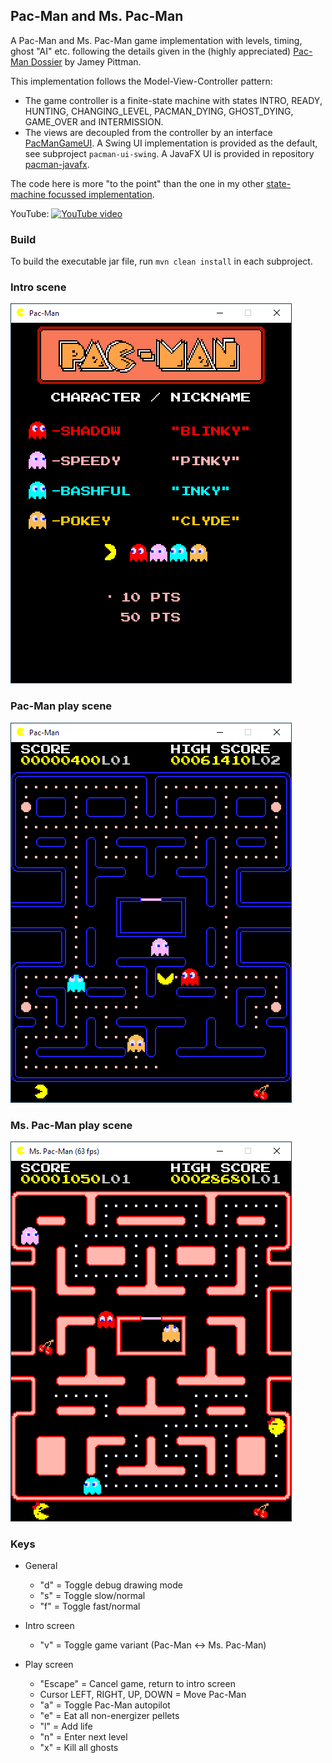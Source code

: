 ## Pac-Man and Ms. Pac-Man

A Pac-Man and Ms. Pac-Man game implementation with levels, timing, ghost "AI" etc. following the details given in the (highly appreciated) [Pac-Man Dossier](https://pacman.holenet.info) by Jamey Pittman.

This implementation follows the Model-View-Controller pattern:
- The game controller is a finite-state machine with states INTRO, READY, HUNTING, CHANGING_LEVEL, PACMAN_DYING, GHOST_DYING, GAME_OVER and INTERMISSION. 
- The views are decoupled from the controller by an interface [PacManGameUI](pacman/src/main/java/de/amr/games/pacman/ui/PacManGameUI.java). A Swing UI implementation is provided as the default, see subproject `pacman-ui-swing`. A JavaFX UI is provided in repository [pacman-javafx](https://github.com/armin-reichert/pacman-javafx).

The code here is more "to the point" than the one in my other [state-machine focussed implementation](https://github.com/armin-reichert/pacman).

YouTube: 
[![YouTube video](https://i9.ytimg.com/vi/q5biOTj9GIU/mq2.jpg?sqp=CMS24oEG&rs=AOn4CLCHkb03p2MYDMChrXQGPkOdC3XCWw)](https://youtu.be/q5biOTj9GIU)

### Build
To build the executable jar file, run `mvn clean install` in each subproject.

### Intro scene
<img src="pacman/doc/intro.png">

### Pac-Man play scene
<img src="pacman/doc/playing.png">

### Ms. Pac-Man play scene
<img src="pacman/doc/mspacman_playing.png">

### Keys

- General
  - "d" = Toggle debug drawing mode
  - "s" = Toggle slow/normal 
  - "f" = Toggle fast/normal

- Intro screen
  - "v" = Toggle game variant (Pac-Man <-> Ms. Pac-Man)

- Play screen
  - "Escape" = Cancel game, return to intro screen
  - Cursor LEFT, RIGHT, UP, DOWN = Move Pac-Man
  - "a" = Toggle Pac-Man autopilot
  - "e" = Eat all non-energizer pellets
  - "l" = Add life
  - "n" = Enter next level
  - "x" = Kill all ghosts
  
